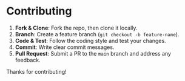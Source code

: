 # Contributing

1. **Fork & Clone**: Fork the repo, then clone it locally.
2. **Branch**: Create a feature branch (`git checkout -b feature-name`).
3. **Code & Test**: Follow the coding style and test your changes.
4. **Commit**: Write clear commit messages.
5. **Pull Request**: Submit a PR to the `main` branch and address any feedback.

Thanks for contributing!
